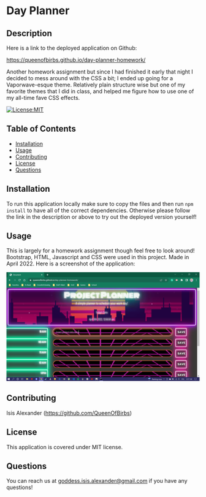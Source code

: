 # Day Planner

## Description 

Here is a link to the deployed application on Github:

https://queenofbirbs.github.io/day-planner-homework/

Another homework assignment but since I had finished it early that night I decided to mess around with the CSS a bit; I ended up going for a Vaporwave-esque theme. Relatively plain structure wise but one of my favorite themes that I did in class, and helped me figure how to use one of my all-time fave CSS effects.

[![License:MIT](https://img.shields.io/badge/License-MIT-yellow.svg)](https://opensource.org/licenses/MIT)

## Table of Contents
- [Installation](#installation)
- [Usage](#usage)
- [Contributing](#contributing)
- [License](#license)
- [Questions](#questions)

## Installation

To run this application locally make sure to copy the files and then run ```npm install``` to have all of the correct dependencies. Otherwise please follow the link in the description or above to try out the deployed version yourself!

## Usage

This is largely for a homework assignment though feel free to look around! Bootstrap, HTML, Javascript and CSS were used in this project. Made in April 2022.
Here is a screenshot of the application:

<img src="./finished/Screenshot (191).png">


## Contributing

Isis Alexander (https://github.com/QueenOfBirbs)

## License

This application is covered under MIT license. 

## Questions

You can reach us at goddess.isis.alexander@gmail.com if you have any questions!

